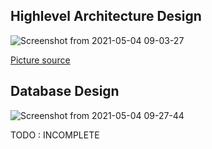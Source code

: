 ## Highlevel Architecture Design
![Screenshot from 2021-05-04 09-03-27](https://user-images.githubusercontent.com/44219625/116958400-1c148980-acb8-11eb-908d-a7fed7932524.png)

[Picture source ](https://kipalog.com/posts/Reactjs-Jwt-SpringBoot-Token-Authentication-Example---React-js-Spring-Security-Login)

## Database Design

![Screenshot from 2021-05-04 09-27-44](https://user-images.githubusercontent.com/44219625/116959384-1f5d4480-acbb-11eb-9753-651eaef68c98.png)

TODO : INCOMPLETE
